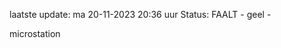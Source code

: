 laatste update: 
ma 20-11-2023 20:36   uur 
Status: FAALT - geel - 
<div class="service Y">microstation</div>